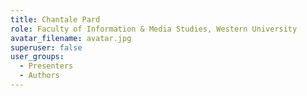 ```yaml
---
title: Chantale Pard
role: Faculty of Information & Media Studies, Western University
avatar_filename: avatar.jpg
superuser: false
user_groups:
  - Presenters
  - Authors
---
```

